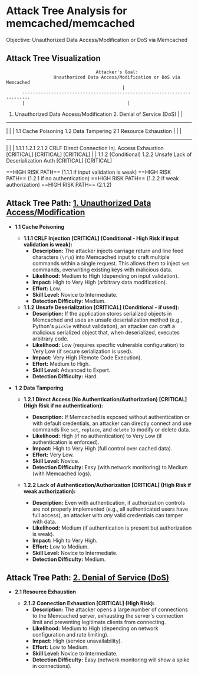 # Attack Tree Analysis for memcached/memcached

Objective: Unauthorized Data Access/Modification or DoS via Memcached

## Attack Tree Visualization

                                      Attacker's Goal:
                      Unauthorized Data Access/Modification or DoS via Memcached
                                                |
          -------------------------------------------------------------------------
          |                                       |
  1. Unauthorized Data Access/Modification   2. Denial of Service (DoS)
          |                                       |
  -------------------------               -------------------------
  |                       |               |
1.1 Cache Poisoning   1.2  Data Tampering 2.1 Resource Exhaustion
  |                       |               |
  -----                   -----           -----
  |                       |               |
1.1.1                   1.2.1           2.1.2
CRLF                    Direct          Connection
Inj.                    Access          Exhaustion
[CRITICAL]              [CRITICAL]      [CRITICAL]
|                       |
1.1.2 (Conditional)     1.2.2
Unsafe                  Lack of
Deserialization         Auth
[CRITICAL]              [CRITICAL]

==HIGH RISK PATH== (1.1.1 if input validation is weak)
==HIGH RISK PATH== (1.2.1 if no authentication)
==HIGH RISK PATH== (1.2.2 if weak authorization)
==HIGH RISK PATH== (2.1.2)

## Attack Tree Path: [1. Unauthorized Data Access/Modification](./attack_tree_paths/1__unauthorized_data_accessmodification.md)

*   **1.1 Cache Poisoning**

    *   **1.1.1 CRLF Injection [CRITICAL] (Conditional - High Risk if input validation is weak):**
        *   **Description:** The attacker injects carriage return and line feed characters (`\r\n`) into Memcached input to craft multiple commands within a single request. This allows them to inject `set` commands, overwriting existing keys with malicious data.
        *   **Likelihood:** Medium to High (depending on input validation).
        *   **Impact:** High to Very High (arbitrary data modification).
        *   **Effort:** Low.
        *   **Skill Level:** Novice to Intermediate.
        *   **Detection Difficulty:** Medium.
    *   **1.1.2 Unsafe Deserialization [CRITICAL] (Conditional - if used):**
        *    **Description:** If the application stores serialized objects in Memcached and uses an unsafe deserialization method (e.g., Python's `pickle` without validation), an attacker can craft a malicious serialized object that, when deserialized, executes arbitrary code.
        *    **Likelihood:** Low (requires specific vulnerable configuration) to Very Low (if secure serialization is used).
        *    **Impact:** Very High (Remote Code Execution).
        *    **Effort:** Medium to High.
        *    **Skill Level:** Advanced to Expert.
        *    **Detection Difficulty:** Hard.

*   **1.2 Data Tampering**

    *   **1.2.1 Direct Access (No Authentication/Authorization) [CRITICAL] (High Risk if no authentication):**
        *   **Description:** If Memcached is exposed without authentication or with default credentials, an attacker can directly connect and use commands like `set`, `replace`, and `delete` to modify or delete data.
        *   **Likelihood:** High (if no authentication) to Very Low (if authentication is enforced).
        *   **Impact:** High to Very High (full control over cached data).
        *   **Effort:** Very Low.
        *   **Skill Level:** Novice.
        *   **Detection Difficulty:** Easy (with network monitoring) to Medium (with Memcached logs).

    *   **1.2.2 Lack of Authentication/Authorization [CRITICAL] (High Risk if weak authorization):**
        *   **Description:** Even with authentication, if authorization controls are not properly implemented (e.g., all authenticated users have full access), an attacker with *any* valid credentials can tamper with data.
        *   **Likelihood:** Medium (if authentication is present but authorization is weak).
        *   **Impact:** High to Very High.
        *   **Effort:** Low to Medium.
        *   **Skill Level:** Novice to Intermediate.
        *   **Detection Difficulty:** Medium.

## Attack Tree Path: [2. Denial of Service (DoS)](./attack_tree_paths/2__denial_of_service__dos_.md)

*   **2.1 Resource Exhaustion**

    *   **2.1.2 Connection Exhaustion [CRITICAL] (High Risk):**
        *   **Description:** The attacker opens a large number of connections to the Memcached server, exhausting the server's connection limit and preventing legitimate clients from connecting.
        *   **Likelihood:** Medium to High (depending on network configuration and rate limiting).
        *   **Impact:** High (service unavailability).
        *   **Effort:** Low to Medium.
        *   **Skill Level:** Novice to Intermediate.
        *   **Detection Difficulty:** Easy (network monitoring will show a spike in connections).

